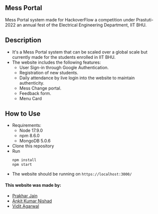 ## Mess Portal

Mess Portal system made for HackoverFlow a competition under Prastuti-2022 
an annual fest of the Electrical Engineering Department, IIT BHU.

## Description

- It's a Mess Portal system that can be scaled over a global scale but
currently made for the students enrolled in IIT BHU.
- The website includes the following features:
  - User Sign-in through Google Authentication.
  - Registration of new students.
  - Daily attendance by live login into the website to maintain authenticity.
  - Mess Change portal.
  - Feedback form.
  - Menu Card

## How to Use

- Requirements:
  - Node 17.9.0
  - npm 8.6.0
  - MongoDB 5.0.6
- Clone this repository
- Run
    ```sh
    npm install
    npm start
    ```
- The website should be running on ```https://localhost:3000/```

#### This website was made by:

- [Prakhar Jain](https://github.com/jprakhar23/)
- [Ankit Kumar Nishad](https://github.com/skipsleep/)
- [Vidit Agarwal](https://github.com/Viditagarwal7479/)
